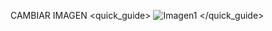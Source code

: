 CAMBIAR IMAGEN
<quick_guide>
![Imagen1](http://static.energysistem.com/images/manuals/42027/5388b3aa9c273.jpg)
</quick_guide>

